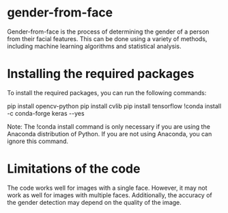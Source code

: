 # gender-from-face

Gender-from-face is the process of determining the gender of a person from their facial features. This can be done using a variety of methods, including machine learning algorithms and statistical analysis.

# Installing the required packages

To install the required packages, you can run the following commands:

pip install opencv-python
pip install cvlib
pip install tensorflow
!conda install -c conda-forge keras --yes

Note: The !conda install command is only necessary if you are using the Anaconda distribution of Python. If you are not using Anaconda, you can ignore this command.

# Limitations of the code

The code works well for images with a single face. However, it may not work as well for images with multiple faces. Additionally, the accuracy of the gender detection may depend on the quality of the image.
